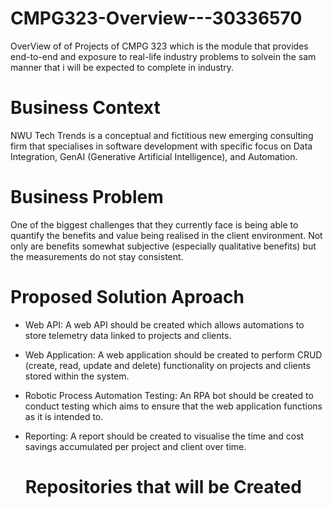 # CMPG323-Overview---30336570

OverView of of Projects of CMPG 323 which is the module that provides end-to-end and exposure to real-life industry problems to solvein the sam manner that  i will be expected to complete in industry.

#                              Business Context

NWU Tech Trends is a conceptual and fictitious new emerging consulting firm that specialises in software development with specific focus on Data Integration, GenAI (Generative Artificial Intelligence), and Automation.

#                               Business Problem


One of the biggest challenges that they currently face is being able to quantify the benefits and value being realised in the client environment. Not only are benefits somewhat subjective (especially qualitative benefits) but the measurements do not stay consistent.

# Proposed Solution Aproach

- Web API: A web API should be created which allows automations to store telemetry data linked to projects and clients.
- Web Application: A web application should be created to perform CRUD (create, read, update and delete) functionality on projects and clients stored within the system.
- Robotic Process Automation Testing: An RPA bot should be created to conduct testing which aims to ensure that the web application functions as it is intended to.
- Reporting: A report should be created to visualise the time and cost savings accumulated per project and client over time.

  # Repositories that will be Created

  

